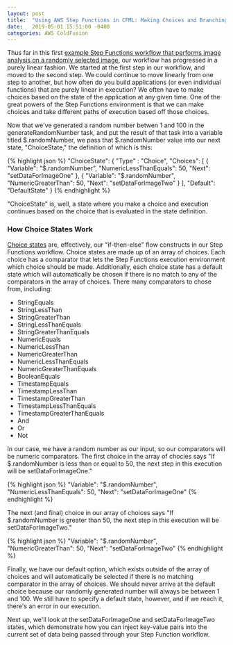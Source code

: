 ```yaml
---
layout: post
title:  "Using AWS Step Functions in CFML: Making Choices and Branching in a Step Functions Workflow"
date:   2019-05-01 15:51:00 -0400
categories: AWS ColdFusion
---
```


Thus far in this first [example Step Functions workflow that performs image analysis on a randomly selected image](https://github.com/brianklaas/awsPlaybox/blob/master/stateMachines/choiceDemoStateMachine.json), our workflow has progressed in a purely linear fashion. We started at the first step in our workflow, and moved to the second step. We could continue to move linearly from one step to another, but how often do you build applications (or even individual functions) that are purely linear in execution? We often have to make choices based on the state of the application at any given time. One of the great powers of the Step Functions environment is that we can make choices and take different paths of execution based off those choices.

Now that we've generated a random number betwen 1 and 100 in the generateRandomNumber task, and put the result of that task into a variable titled $.randomNumber, we pass that $.randomNumber value into our next state, "ChoiceState," the definition of which is this:

{% highlight json %}
"ChoiceState": {
    "Type" : "Choice",
    "Choices": [
    {
        "Variable": "$.randomNumber",
        "NumericLessThanEquals": 50,
        "Next": "setDataForImageOne"
    },
    {
        "Variable": "$.randomNumber",
        "NumericGreaterThan": 50,
        "Next": "setDataForImageTwo"
    }
    ],
    "Default": "DefaultState"
}
{% endhighlight %}

"ChoiceState" is, well, a state where you make a choice and execution continues based on the choice that is evaluated in the state definition.

### How Choice States Work

[Choice states](https://docs.aws.amazon.com/step-functions/latest/dg/amazon-states-language-choice-state.html) are, effectively, our "if-then-else" flow constructs in our Step Functions workflow. Choice states are made up of an array of choices. Each choice has a comparator that lets the Step Functions execution environment which choice should be made. Additionally, each choice state has a default state which will automatically be chosen if there is no match to any of the comparators in the array of choices. There many comparators to chose from, including:

- StringEquals
- StringLessThan
- StringGreaterThan
- StringLessThanEquals
- StringGreaterThanEquals
- NumericEquals
- NumericLessThan
- NumericGreaterThan
- NumericLessThanEquals
- NumericGreaterThanEquals
- BooleanEquals
- TimestampEquals
- TimestampLessThan
- TimestampGreaterThan
- TimestampLessThanEquals
- TimestampGreaterThanEquals
- And
- Or
- Not

In our case, we have a random number as our input, so our comparators will be numeric comparators. The first choice in the array of chocies says "If $.randomNumber is less than or equal to 50, the next step in this execution will be setDataForImageOne."

{% highlight json %}
"Variable": "$.randomNumber",
"NumericLessThanEquals": 50,
"Next": "setDataForImageOne"
{% endhighlight %}

The next (and final) choice in our array of choices says "If $.randomNumber is greater than 50, the next step in this execution will be setDataForImageTwo."

{% highlight json %}
"Variable": "$.randomNumber",
"NumericGreaterThan": 50,
"Next": "setDataForImageTwo"
{% endhighlight %}

Finally, we have our default option, which exists outside of the array of choices and will automatically be selected if there is no matching comparator in the array of choices. We should never arrive at the default choice because our randomly generated number will always be between 1 and 100. We still have to specify a default state, however, and if we reach it, there's an error in our execution.

Next up, we'll look at the setDataForImageOne and setDataForImageTwo states, which demonstrate how you can inject key-value pairs into the current set of data being passed through your Step Function workflow.